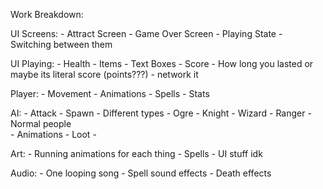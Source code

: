 Work Breakdown: 

UI Screens:
    - Attract Screen 
    - Game Over Screen 
    - Playing State 
    - Switching between them  

UI Playing: 
    - Health 
    - Items 
    - Text Boxes 
    - Score 
        - How long you lasted or maybe its literal score (points???)
            - network it 


Player:
    - Movement 
    - Animations 
    - Spells 
    - Stats 

AI:
    - Attack 
    - Spawn 
    - Different types 
        - Ogre 
        - Knight 
        - Wizard 
        - Ranger 
        - Normal people  
    - Animations 
    - Loot 
    - 

Art:
    - Running animations for each thing 
    - Spells 
    - UI stuff idk 

Audio: 
    - One looping song 
    - Spell sound effects
    - Death effects 